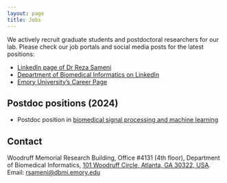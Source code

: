```yaml
---
layout: page
title: Jobs
---
```


We actively recruit graduate students and postdoctoral researchers for our lab. Please check our job portals and social media posts for the latest positions:
- [LinkedIn page of Dr Reza Sameni]( https://www.linkedin.com/in/reza-sameni-8a191229/)
- [Department of Biomedical Informatics on LinkedIn]( https://www.linkedin.com/company/emory-university-biomedical-informatics)
- [Emory University’s Career Page]( https://www.hr.emory.edu/careers/)

## Postdoc positions (2024)
- Postdoc position in [biomedical signal processing and machine learning](/postdoc_position_ML_2024)

## Contact
Woodruff Memorial Research Building, Office #4131 (4th floor), Department of Biomedical Informatics, [101 Woodruff Circle, Atlanta, GA 30322, USA](https://maps.app.goo.gl/a5XeJsTQw8nHHbmz7). Email: [rsameni@dbmi.emory.edu](mailto:rsameni@dbmi.emory.edu)